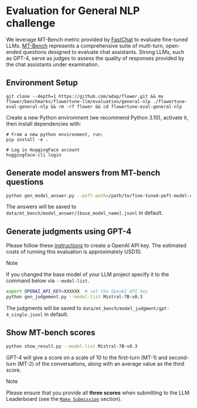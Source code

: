 # Evaluation for General NLP challenge

We leverage MT-Bench metric provided by [FastChat](https://github.com/lm-sys/FastChat) to evaluate fine-tuned LLMs.
[MT-Bench](https://arxiv.org/abs/2306.05685) represents a comprehensive suite of multi-turn, open-ended questions designed to evaluate chat assistants.
Strong LLMs, such as GPT-4, serve as judges to assess the quality of responses provided by the chat assistants under examination.

## Environment Setup

```shell
git clone --depth=1 https://github.com/adap/flower.git && mv flower/benchmarks/flowertune-llm/evaluation/general-nlp ./flowertune-eval-general-nlp && rm -rf flower && cd flowertune-eval-general-nlp
```

Create a new Python environment (we recommend Python 3.10), activate it, then install dependencies with:

```shell
# From a new python environment, run:
pip install -e .

# Log in HuggingFace account
huggingface-cli login
```


## Generate model answers from MT-bench questions

```bash
python gen_model_answer.py --peft-path=/path/to/fine-tuned-peft-model-dir/ # e.g., ./peft_1
```
The answers will be saved to `data/mt_bench/model_answer/[base_model_name].jsonl` in default.


## Generate judgments using GPT-4

Please follow these [instructions](https://platform.openai.com/docs/quickstart/developer-quickstart) to create a OpenAI API key.
The estimated costs of running this evaluation is approximately USD10.

> [!NOTE]
> If you changed the base model of your LLM project specify it to the command below via `--model-list`.

```bash
export OPENAI_API_KEY=XXXXXX  # set the OpenAI API key
python gen_judgement.py --model-list Mistral-7B-v0.3
```

The judgments will be saved to `data/mt_bench/model_judgment/gpt-4_single.jsonl` in default.


## Show MT-bench scores

```bash
python show_result.py --model-list Mistral-7B-v0.3
```
GPT-4 will give a score on a scale of 10 to the first-turn (MT-1) and second-turn (MT-2) of the conversations, along with an average value as the third score.

> [!NOTE]
> Please ensure that you provide all **three scores** when submitting to the LLM Leaderboard (see the [`Make Submission`](https://github.com/adap/flower/tree/main/benchmarks/flowertune-llm/evaluation#make-submission-on-flowertune-llm-leaderboard) section).

